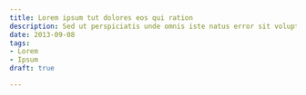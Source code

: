 ```yaml
---
title: Lorem ipsum tut dolores eos qui ration
description: Sed ut perspiciatis unde omnis iste natus error sit voluptatem
date: 2013-09-08
tags:
- Lorem
- Ipsum
draft: true

---
```


